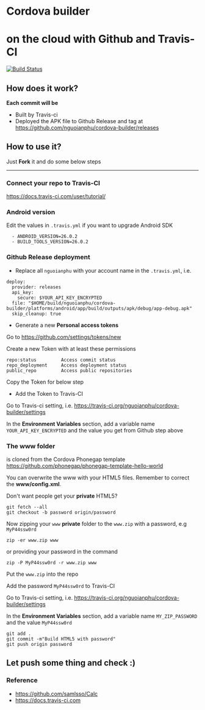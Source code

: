 # Cordova builder
# on the cloud with Github and Travis-CI

[![Build Status](https://travis-ci.org/nguoianphu/cordova-builder.svg?branch=master)](https://travis-ci.org/nguoianphu/cordova-builder)

## How does it work?
__Each commit will be__
- Built by Travis-ci
- Deployed the APK file to Github Release and tag at https://github.com/nguoianphu/cordova-builder/releases

## How to use it?

Just __Fork__ it and do some below steps

---

### Connect your repo to Travis-CI

https://docs.travis-ci.com/user/tutorial/

### Android version

Edit the values in ```.travis.yml``` if you want to upgrade Android SDK

```
  - ANDROID_VERSION=26.0.2
  - BUILD_TOOLS_VERSION=26.0.2
```

### Github Release deployment

- Replace all ```nguoianphu``` with your account name in the ```.travis.yml```, i.e.

```
deploy:
  provider: releases
  api_key:
    secure: $YOUR_API_KEY_ENCRYPTED
  file: "$HOME/build/nguoianphu/cordova-builder/platforms/android/app/build/outputs/apk/debug/app-debug.apk"
  skip_cleanup: true
```

- Generate a new __Personal access tokens__

Go to https://github.com/settings/tokens/new

Create a new Token with at least these permissions

```
repo:status         Access commit status
repo_deployment     Access deployment status
public_repo         Access public repositories
```

Copy the Token for below step

- Add the Token to Travis-CI

Go to Travis-ci setting, i.e.        https://travis-ci.org/nguoianphu/cordova-builder/settings

In the __Environment Variables__ section, add a variable name ```YOUR_API_KEY_ENCRYPTED``` and the value you get from Github step above

 ### The www folder
 is cloned from the Cordova Phonegap template https://github.com/phonegap/phonegap-template-hello-world
 
You can overwrite the www with your HTML5 files. Remember to correct the __www/config.xml__.

Don't want people get your __private__ HTML5?

```
git fetch --all
git checkout -b password origin/password
```

Now zipping your ```www``` __private__ folder to the ```www.zip``` with a password, e.g ```MyP44ssw0rd```

```
zip -er www.zip www
```

or providing your password in the command

```
zip -P MyP44ssw0rd -r www.zip www
```

Put the ```www.zip``` into the repo

Add the password ```MyP44ssw0rd``` to Travis-CI

Go to Travis-ci setting, i.e.        https://travis-ci.org/nguoianphu/cordova-builder/settings

In the __Environment Variables__ section, add a variable name ```MY_ZIP_PASSWORD``` and the value ```MyP44ssw0rd```

```
git add .
git commit -m"Build HTML5 with password"
git push origin password
```


## Let push some thing and check :) 



### Reference

- https://github.com/samlsso/Calc
- https://docs.travis-ci.com